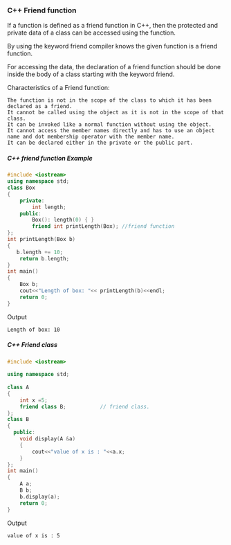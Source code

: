### C++ Friend function


If a function is defined as a friend function in C++, then the protected and private data of a class can be accessed using the function.

By using the keyword friend compiler knows the given function is a friend function.

For accessing the data, the declaration of a friend function should be done inside the body of a class starting with the keyword friend.

Characteristics of a Friend function:
```
The function is not in the scope of the class to which it has been declared as a friend.
It cannot be called using the object as it is not in the scope of that class.
It can be invoked like a normal function without using the object.
It cannot access the member names directly and has to use an object name and dot membership operator with the member name.
It can be declared either in the private or the public part.
```

##### C++ friend function Example

```c++
#include <iostream>    
using namespace std;    
class Box    
{    
    private:    
        int length;    
    public:    
        Box(): length(0) { }    
        friend int printLength(Box); //friend function    
};    
int printLength(Box b)    
{    
   b.length += 10;    
    return b.length;    
}    
int main()    
{    
    Box b;    
    cout<<"Length of box: "<< printLength(b)<<endl;    
    return 0;    
}    
```
Output
```
Length of box: 10 
```

##### C++ Friend class


```c++
#include <iostream>  
  
using namespace std;  
  
class A  
{  
    int x =5;  
    friend class B;           // friend class.  
};  
class B  
{  
  public:  
    void display(A &a)  
    {  
        cout<<"value of x is : "<<a.x;  
    }  
};  
int main()  
{  
    A a;  
    B b;  
    b.display(a);  
    return 0;  
}  
```
Output
```
value of x is : 5
```

